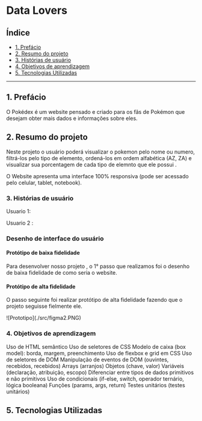 # Data Lovers

## Índice

* [1. Prefácio](#1-prefácio)
* [2. Resumo do projeto](#2-resumo-do-projeto)
* [3. Histórias de usuário](#3-histórias-de-usuário)
* [4. Objetivos de aprendizagem](#4-objetivos-de-aprendizagem )
* [5. Tecnologias Utilizadas](#5-tecnologias-utilizadas )


***

## 1. Prefácio
O Pokédex é um website pensado e criado para os fãs de Pokémon que desejam obter mais dados e informações sobre eles. 

## 2. Resumo do projeto

Neste projeto o usuário poderá visualizar o pokemon pelo nome ou numero, filtrá-los pelo tipo de elemento, ordená-los em ordem alfabética (AZ, ZA) e visualizar sua porcentagem de cada tipo de elemnto que ele possui . 

O Website apresenta uma interface 100% responsiva (pode ser acessado pelo celular, tablet, notebook).


### 3. Histórias de usuário

Usuario 1:

Usuario 2 :

### Desenho de interface do usuário

#### Protótipo de baixa fidelidade

Para desenvolver nosso projeto , o 1° passo que realizamos foi o desenho de baixa fidelidade de como seria o website.

#### Protótipo de alta fidelidade

O passo seguinte foi realizar protótipo de alta fidelidade fazendo que o projeto seguisse fielmente ele.

<p>
![Prototipo](./src/figma2.PNG)

### 4. Objetivos de aprendizagem
Uso de HTML semântico
Uso de seletores de CSS
Modelo de caixa (box model): borda, margem, preenchimento
Uso de flexbox e grid em CSS
Uso de seletores de DOM
Manipulação de eventos de DOM (ouvintes, recebidos, recebidos)
Arrays (arranjos)
Objetos (chave, valor)
Variáveis ​​(declaração, atribuição, escopo)
Diferenciar entre tipos de dados primitivos e não primitivos
Uso de condicionais (if-else, switch, operador ternário, lógica booleana)
Funções (params, args, return)
Testes unitários (testes unitários)

## 5. Tecnologias Utilizadas
